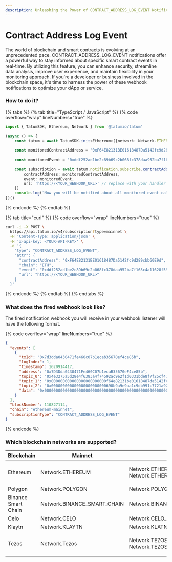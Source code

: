 ```yaml
---
description: Unleashing the Power of CONTRACT_ADDRESS_LOG_EVENT Notifications
---
```


# Contract Address Log Event

The world of blockchain and smart contracts is evolving at an unprecedented pace. CONTRACT\_ADDRESS\_LOG\_EVENT notifications offer a powerful way to stay informed about specific smart contract events in real-time. By utilizing this feature, you can enhance security, streamline data analysis, improve user experience, and maintain flexibility in your monitoring approach. If you're a developer or business involved in the blockchain space, it's time to harness the power of these webhook notifications to optimize your dApp or service.



### How to do it?

{% tabs %}
{% tab title="TypeScript / JavaScript" %}
{% code overflow="wrap" lineNumbers="true" %}
```typescript
import { TatumSDK, Ethereum, Network } from '@tatumio/tatum'

(async () => {
    const tatum = await TatumSDK.init<Ethereum>({network: Network.ETHEREUM})
    
    const monitoredContractAddress = '0xF64E82131BE01618487Da5142fc9d289cbb60E9d'
    
    const monitoredEvent = '0xddf252ad1be2c89b69c2b068fc378daa952ba7f163c4a11628f55a4df523b3ef'
    
    const subscription = await tatum.notification.subscribe.contractAddressLogEvent({
        contractAddress: monitoredContractAddress,
        event: monitoredEvent,
        url: 'https://<YOUR_WEBHOOK_URL>' // replace with your handler URL
    })
    console.log(`Now you will be notified about all monitored event calls on ${monitoredContractAddress}`)
})()
```
{% endcode %}
{% endtab %}

{% tab title="curl" %}
{% code overflow="wrap" lineNumbers="true" %}
```bash
curl -i -X POST \
  https://api.tatum.io/v4/subscription?type=mainnet \
  -H 'Content-Type: application/json' \
  -H 'x-api-key: <YOUR-API-KEY>' \
  -d '{
    "type": "CONTRACT_ADDRESS_LOG_EVENT",
    "attr": {
      "contractAddress": "0xF64E82131BE01618487Da5142fc9d289cbb60E9d",
      "chain": "ETH",
      "event": "0xddf252ad1be2c89b69c2b068fc378daa952ba7f163c4a11628f55a4df523b3ef",
      "url": "https://<YOUR_WEBHOOK_URL>"
    }
  }'
```
{% endcode %}
{% endtab %}
{% endtabs %}

### What does the fired webhook look like?

The fired notification webhook you will receive in your webhook listener will have the following format.

{% code overflow="wrap" lineNumbers="true" %}
```json
{
  "events": [
    {
      "txId": "0x7d3dda0430471fe460c07b1ecab35670ef4ce85b",
      "logIndex": 1,
      "timestamp": 1620914417,
      "address": "0x7D3Dda0430471Fe460C07b1ecaB35670eF4ce85b",
      "topic_0": "0x4e3275a5d28e4f6383a4f74592ac9e2f1d0331bde8f7f25cf47d4b15323a47b8",
      "topic_1": "0x000000000000000000000000f64e82131be01618487da5142fc9d289cbb60e9d",
      "topic_2": "0x000000000000000000000000690b9a9e9aa1c9db991c7721a92d351db4fac990",
      "data": "0x0000000000000000000000000000000000000000000000000000000000000064"
    }
  ],
  "blockNumber": 110827114,
  "chain": "ethereum-mainnet",
  "subscriptionType": "CONTRACT_ADDRESS_LOG_EVENT"
}
```
{% endcode %}

### Which blockchain networks are supported?

| Blockchain          | Mainnet                       | Testnet                                                    |
| ------------------- | ----------------------------- | ---------------------------------------------------------- |
| Ethereum            | Network.ETHEREUM              | <p>Network.ETHEREUM_SEPOLIA<br>Network.ETHEREUM_GOERLI</p> |
| Polygon             | Network.POLYGON               | Network.POLYGON\_MUMBAI                                    |
| Binance Smart Chain | Network.BINANCE\_SMART\_CHAIN | Network.BINANCE\_SMART\_CHAIN\_TESTNET                     |
| Celo                | Network.CELO                  | Network.CELO\_ALFAJORES                                    |
| Klaytn              | Network.KLAYTN                | Network.KLATN\_BAOBAB                                      |
| Tezos               | Network.Tezos                 | <p>Network.TEZOS<br>Network.TEZOS_TESTNET</p>              |

